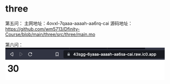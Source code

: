 # three
第五问：
主网地址：4ovxl-7qaaa-aaaah-aa6rq-cai
源码地址：https://github.com/wm5713/Dfinity-Course/blob/main/three/src/three/main.mo

第六问：
![](./6.PNG)